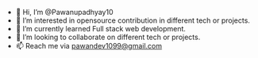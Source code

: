 - 👋 Hi, I’m @Pawanupadhyay10
- 👀 I’m interested in opensource contribution in different tech or projects.
- 🌱 I’m currently learned Full stack web development.
- 💞️ I’m looking to collaborate on different tech or projects.
- 📫 Reach me via pawandev1099@gmail.com

<!---
Pawanupadhyay10/Pawanupadhyay10 is a ✨ special ✨ repository because its `README.md` (this file) appears on your GitHub profile.
You can click the Preview link to take a look at your changes.
--->
